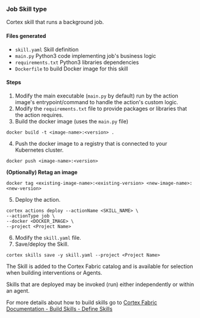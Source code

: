 ### Job Skill type

Cortex skill that runs a background job.

#### Files generated

- `skill.yaml` Skill definition
- `main.py` Python3 code implementing job's business logic
- `requirements.txt` Python3 libraries dependencies
- `Dockerfile` to build Docker image for this skill

#### Steps

1. Modify the main executable (`main.py` by default) run by the action image's entrypoint/command to handle the action's custom logic.
2. Modify the `requirements.txt` file to provide packages or libraries that the action requires.
3. Build the docker image (uses the `main.py` file)

```
docker build -t <image-name>:<version> .
```

4. Push the docker image to a registry that is connected to your Kubernetes cluster.

```
docker push <image-name>:<version>
```

**(Optionally) Retag an image**

```
docker tag <existing-image-name>:<existing-version> <new-image-name>:<new-version>
```

5. Deploy the action.

```
cortex actions deploy --actionName <SKILL_NAME> \
--actionType job \
--docker <DOCKER_IMAGE> \
--project <Project Name>
```

6. Modify the `skill.yaml` file.
7. Save/deploy the Skill.

```
cortex skills save -y skill.yaml --project <Project Name>
```

The Skill is added to the Cortex Fabric catalog and is available for selection when building interventions or Agents.

Skills that are deployed may be invoked (run) either independently or within an agent.

For more details about how to build skills go to [Cortex Fabric Documentation - Build Skills - Define Skills](https://cognitivescale.github.io/cortex-fabric/docs/build-skills/define-skills)
